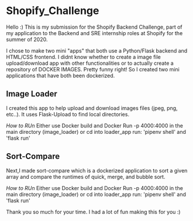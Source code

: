 # Shopify_Challenge
Hello :) This is my submission for the Shopify Backend Challenge, part of my application to the Backend and SRE internship roles at Shopify for the summer of 2020. 

I chose to make two mini "apps" that both use a Python/Flask backend and HTML/CSS frontend. I didnt know whether to create a image file upload/download app with other functionalities or to actually create a repository of DOCKER IMAGES.  Pretty funny right! So I created two mini applications that have both been dockerized.  

## Image Loader
I created this app to help upload and download images files (jpeg, png, etc..).  It uses Flask-Upload to find local directories. 

*How to RUn*
Either use Docker build and Docker Run -p 4000:4000 <testname> in the main directory (image_loader) or cd into loader_app run: 'pipenv shell' and 'flask run' 

## Sort-Compare
Next,I made sort-compare which is a dockerized application to sort a given array and compare the runtimes of quick, merge, and bubble sort.

*How to RUn*
Either use Docker build and Docker Run -p 4000:4000 <testname> in the main directory (image_loader) or cd into loader_app run: 'pipenv shell' and 'flask run' 


Thank you so much for your time. I had a lot of fun making this for you :) 
